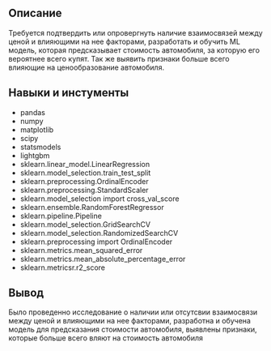 ## Описание

Требуется подтвердить или опровергнуть наличие взаимосвязей между ценой и влияющими на нее факторами,
разработать и обучить ML модель, которая предсказывает стоимость автомобиля, за которую его вероятнее всего купят. Так же
выявить признаки больше всего влияющие на ценообразование автомобиля. 

## Навыки и инстументы
* pandas<br>
* numpy<br>
* matplotlib<br>
* scipy<br>
* statsmodels<br>
* lightgbm<br>
* sklearn.linear_model.LinearRegression<br>
* sklearn.model_selection.train_test_split<br>
* sklearn.preprocessing.OrdinalEncoder<br>
* sklearn.preprocessing.StandardScaler<br>
* sklearn.model_selection import cross_val_score<br>
* sklearn.ensemble.RandomForestRegressor<br>
* sklearn.pipeline.Pipeline<br>
* sklearn.model_selection.GridSearchCV<br>
* sklearn.model_selection.RandomizedSearchCV<br>
* sklearn.preprocessing import OrdinalEncoder<br>
* sklearn.metrics.mean_squared_error<br>
* sklearn.metrics.mean_absolute_percentage_error<br>
* sklearn.metricsr.r2_score<br>

## Вывод
Было проведенно исследование о наличии или отсутсвии взаимосвязи между ценой и влияющими на нее факторами, разработна и обучена модель для
предсказания стоимости автомобиля, выявлены признаки, которые больше всего вляют на стоимость автомобиля
